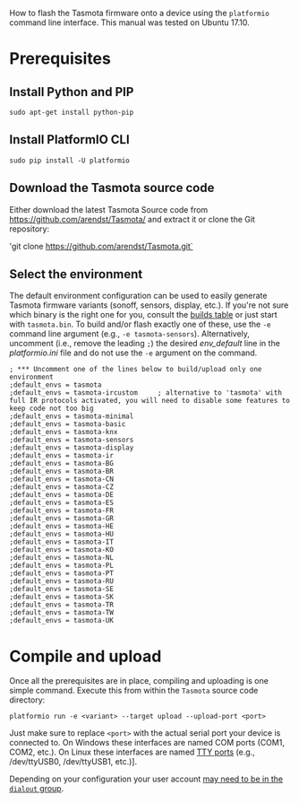 How to flash the Tasmota firmware onto a device using the `platformio` command line interface. This manual was tested on Ubuntu 17.10.

# Prerequisites
## Install Python and PIP
`sudo apt-get install python-pip`

## Install PlatformIO CLI
`sudo pip install -U platformio`

## Download the Tasmota source code

Either download the latest Tasmota Source code from https://github.com/arendst/Tasmota/ and extract it or clone the Git repository:  

'git clone https://github.com/arendst/Tasmota.git`

## Select the environment
The default environment configuration can be used to easily generate Tasmota firmware variants (sonoff, sensors, display, etc.). If you're not sure which binary is the right one for you, consult the [builds table](Builds) or just start with `tasmota.bin`. To build and/or flash exactly one of these, use the `-e` command line argument (e.g., `-e tasmota-sensors`). Alternatively, uncomment (i.e., remove the leading `;`) the desired *env_default* line in the *platformio.ini* file and do not use the `-e` argument on the command.
```
; *** Uncomment one of the lines below to build/upload only one environment
;default_envs = tasmota
;default_envs = tasmota-ircustom     ; alternative to 'tasmota' with full IR protocols activated, you will need to disable some features to keep code not too big
;default_envs = tasmota-minimal
;default_envs = tasmota-basic
;default_envs = tasmota-knx
;default_envs = tasmota-sensors
;default_envs = tasmota-display
;default_envs = tasmota-ir
;default_envs = tasmota-BG
;default_envs = tasmota-BR
;default_envs = tasmota-CN
;default_envs = tasmota-CZ
;default_envs = tasmota-DE
;default_envs = tasmota-ES
;default_envs = tasmota-FR
;default_envs = tasmota-GR
;default_envs = tasmota-HE
;default_envs = tasmota-HU
;default_envs = tasmota-IT
;default_envs = tasmota-KO
;default_envs = tasmota-NL
;default_envs = tasmota-PL
;default_envs = tasmota-PT
;default_envs = tasmota-RU
;default_envs = tasmota-SE
;default_envs = tasmota-SK
;default_envs = tasmota-TR
;default_envs = tasmota-TW
;default_envs = tasmota-UK 
```

# Compile and upload
Once all the prerequisites are in place, compiling and uploading is one simple command. Execute this from within the `Tasmota` source code directory:  

`platformio run -e <variant> --target upload --upload-port <port>`

Just make sure to replace `<port>` with the actual serial port your device is connected to. On Windows these interfaces are named COM ports (COM1, COM2, etc.). On Linux these interfaces are named [TTY ports](https://unix.stackexchange.com/questions/144029/command-to-determine-ports-of-a-device-like-dev-ttyusb0) (e.g., /dev/ttyUSB0, /dev/ttyUSB1, etc.)].

Depending on your configuration your user account [may need to be in the `dialout` group](https://askubuntu.com/questions/112568/how-do-i-allow-a-non-default-user-to-use-serial-device-ttyusb0).